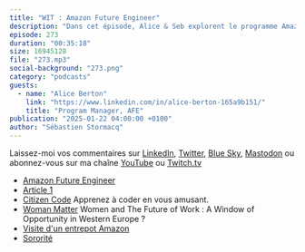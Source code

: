 ```yaml
---
title: "WIT : Amazon Future Engineer"
description: "Dans cet épisode, Alice & Seb explorent le programme Amazon Future Engineer, conçu pour promouvoir la diversité et l'inclusion dans le secteur technologique. Ils discutent de la manière dont ce programme gratuit offre des opportunités éducatives en code à des jeunes, notamment des filles et des étudiants issus de milieux défavorisés. Découvrez comment des ateliers, des bourses et des mentors contribuent à inspirer la prochaine génération, tout en soulignant l’importance des modèles et de l’implication communautaire dans la réussite de cette initiative"
episode: 273
duration: "00:35:18"
size: 16945128
file: "273.mp3"
social-background: "273.png"
category: "podcasts"
guests:
  - name: "Alice Berton"
    link: "https://www.linkedin.com/in/alice-berton-165a9b151/"
    title: "Program Manager, AFE"
publication: "2025-01-22 04:00:00 +0100"
author: "Sébastien Stormacq"
---
```


Laissez-moi vos commentaires sur [LinkedIn](https://www.linkedin.com/in/sebastienstormacq/), [Twitter](https://twitter.com/sebsto), [Blue Sky](https://bsky.app/profile/sebsto.bsky.social), [Mastodon](https://awscommunity.social/@sebsto) ou abonnez-vous sur ma chaîne [YouTube](https://www.youtube.com/sebsto) ou [Twitch.tv](https://www.twitch.tv/sebAWS)

- [Amazon Future Engineer](https://www.amazonfutureengineer.fr/)
- [Article 1](https://article-1.eu/actualites/formation-numerique-boursieres/)
- [Citizen Code](https://www.citizencode.net/citizen-code-python/) Apprenez à coder en vous amusant.
- [Woman Matter](https://www.mckinsey.com/featured-insights/gender-equality/women-and-the-future-of-work-a-window-of-opportunity-in-western-europe/fr-FR) Women and The Future of Work : A Window of Opportunity in Western Europe ?
- [Visite d'un entrepot Amazon](https://www.aboutamazon.fr/notre-lieu-de-travail/visites-de-nos-centres-de-distribution)
- [Sororité](https://fr.wikipedia.org/wiki/Sororit%C3%A9_(f%C3%A9minisme)#:~:text=La%20sororit%C3%A9%20est%20un%20concept,et%20leurs%20perspectives%20d'usage.)